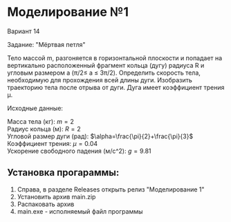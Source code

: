 ﻿# Моделирование №1

Вариант 14

Задание: "Мёртвая петля"

Тело массой m, разгоняется в горизонтальной плоскости и попадает на вертикально расположенный фрагмент кольца (дугу) радиуса R и угловым размером a (π/2≤ a ≤ 3π/2). Определить скорость тела, необходимую для прохождения всей длины дуги. Изобразить траекторию тела после отрыва от дуги. Дуга имеет коэффициент трения µ.

Исходные данные:

Масса тела (кг): $m=2$  
Радиус кольца (м): $R=2$  
Угловой размер дуги (рад): $\alpha=\frac{\pi}{2}+\frac{\pi}{3}$  
Коэффициент трения: $\mu=0.04$  
Ускорение свободного падения (м/с^2): $g=9.81$  

## Установка прогараммы:

1. Справа, в разделе Releases открыть релиз "Моделирование 1"
2. Установить архив main.zip
3. Распаковать архив
4. main.exe - исполняемый файл программы
